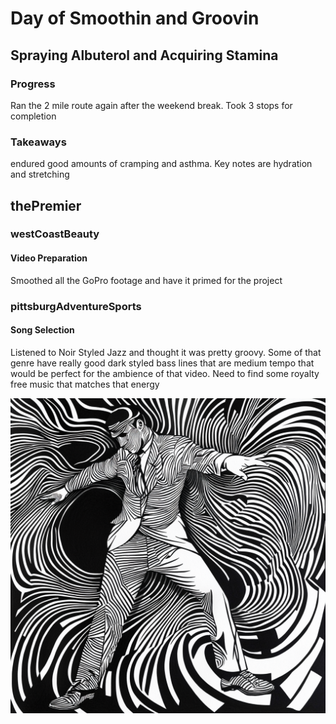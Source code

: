 # Day of Smoothin and Groovin

## Spraying Albuterol and Acquiring Stamina

### Progress

Ran the 2 mile route again after the weekend break. Took 3 stops for completion

### Takeaways

endured good amounts of cramping and asthma. Key notes are hydration and stretching

## thePremier

### westCoastBeauty

#### Video Preparation

Smoothed all the GoPro footage and have it primed for the project

### pittsburgAdventureSports

#### Song Selection

Listened to Noir Styled Jazz and thought it was pretty groovy. Some of that genre have really good dark styled bass lines that are medium tempo that would be perfect for the ambience of that video. Need to find some royalty free music that matches that energy

![The Groovester](./assets/theGroovester.png)
